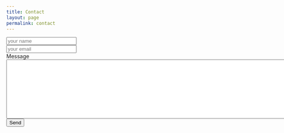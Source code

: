 ```yaml
---
title: Contact
layout: page
permalink: contact
---
```


<form action="https://formspree.io/teshio@hotmail.com" method="POST">
  <input type="hidden" name="_next" value="{{site.url}}/thankyou"/>
  <input type="text" name="name" placeholder="your name"><br>  
  <input type="email" name="_replyto" placeholder="your email"><br>
  Message<br>
  <textarea name="message" rows="10" cols="100"></textarea><br>
  <input type="submit" value="Send">
</form>
